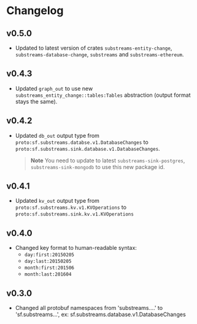 # Changelog

## v0.5.0

* Updated to latest version of crates `substreams-entity-change`, `substreams-database-change`, `substreams` and `substreams-ethereum`.

## v0.4.3

* Updated `graph_out` to use new `substreams_entity_change::tables:Tables` abstraction (output format stays the same).

## v0.4.2

* Updated `db_out` output type from `proto:sf.substreams.databse.v1.DatabaseChanges` to `proto:sf.substreams.sink.database.v1.DatabaseChanges`.

  > **Note** You need to update to latest `substreams-sink-postgres`, `substreams-sink-mongodb` to use this new package id.

## v0.4.1

* Updated `kv_out` output type from `proto:sf.substreams.kv.v1.KVOperations` to `proto:sf.substreams.sink.kv.v1.KVOperations`

## v0.4.0

* Changed key format to human-readable syntax:
  * `day:first:20150205`
  * `day:last:20150205`
  * `month:first:201506`
  * `month:last:201604`

## v0.3.0

* Changed all protobuf namespaces from 'substreams....' to 'sf.substreams...', ex: sf.substreams.database.v1.DatabaseChanges
